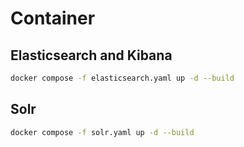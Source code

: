 # Container

## Elasticsearch and Kibana

```bash
docker compose -f elasticsearch.yaml up -d --build
```

## Solr

```bash
docker compose -f solr.yaml up -d --build
```

